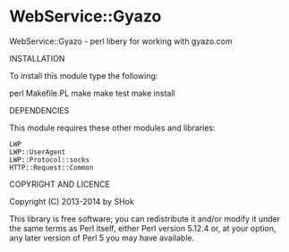 WebService::Gyazo
=================
WebService::Gyazo - perl libery for working with gyazo.com

 
INSTALLATION
 
To install this module type the following:
 
   perl Makefile.PL
   make
   make test
   make install
 
DEPENDENCIES
 
This module requires these other modules and libraries:
 
	LWP
	LWP::UserAgent
	LWP::Protocol::socks
	HTTP::Request::Common
 
COPYRIGHT AND LICENCE
 
Copyright (C) 2013-2014 by SHok
 
This library is free software; you can redistribute it and/or modify
it under the same terms as Perl itself, either Perl version 5.12.4 or,
at your option, any later version of Perl 5 you may have available.